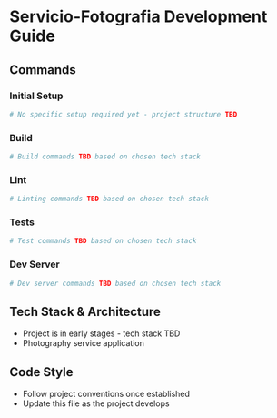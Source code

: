 # Servicio-Fotografia Development Guide

## Commands

### Initial Setup
```bash
# No specific setup required yet - project structure TBD
```

### Build
```bash
# Build commands TBD based on chosen tech stack
```

### Lint
```bash
# Linting commands TBD based on chosen tech stack
```

### Tests
```bash
# Test commands TBD based on chosen tech stack
```

### Dev Server
```bash
# Dev server commands TBD based on chosen tech stack
```

## Tech Stack & Architecture
- Project is in early stages - tech stack TBD
- Photography service application

## Code Style
- Follow project conventions once established
- Update this file as the project develops